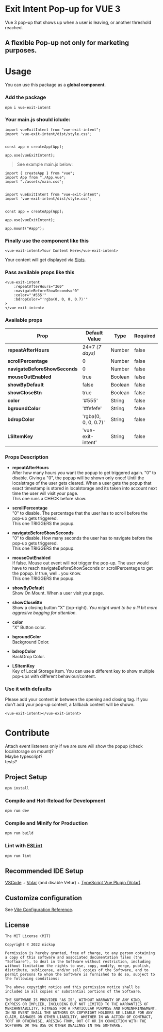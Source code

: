 # Exit Intent Pop-up for VUE 3
Vue 3 pop-up that shows up when a user is leaving, or another threshold reached.
## A flexible Pop-up not only for marketing purposes.

# Usage
You can use this package as a **global component**.
### Add the package
```
npm i vue-exit-intent
```
### Your main.js should iclude:
```
import vueExitIntent from "vue-exit-intent";
import 'vue-exit-intent/dist/style.css';


const app = createApp(App);

app.use(vueExitIntent);
```
> See example main.js below:
```
import { createApp } from "vue";
import App from "./App.vue";
import "./assets/main.css";


import vueExitIntent from "vue-exit-intent";
import 'vue-exit-intent/dist/style.css';


const app = createApp(App);

app.use(vueExitIntent);

app.mount("#app");
```

### Finally use the component like this
```
<vue-exit-intent>Your Content Here</vue-exit-intent>
```  
Your content will get displayed via [Slots](https://vuejs.org/guide/components/slots.html).
### Pass available props like this
```
<vue-exit-intent
    :repeatAfterHours="360"
    :navigateBeforeShowSeconds="0"
    :color="'#555'"
    :bdropColor="'rgba(0, 0, 0, 0.7)'"
>
</vue-exit-intent>
```
### Available props
| Prop | Default Value | Type | Required |
| --- | --- | --- | --- |
| **repeatAfterHours** | 24*7 *(7 days)* | Number | false |
| **scrollPercentage** | 0 | Number | false |
| **navigateBeforeShowSeconds** | 0 | Number | false |
| **mouseOutEnabled** | true | Boolean | false |
| **showByDefault** | false | Boolean | false |
| **showCloseBtn** | true | Boolean | false |
| **color** | '#555' | String  | false |
| **bgroundColor** | '#fefefe' | String  | false |
| **bdropColor** | 'rgba(0, 0, 0, 0.7)' | String  | false |
| **LSItemKey** | 'vue-exit-intent' | String  | false |

### Props Description
- **repeatAfterHours**  
After how many hours you want the popup to get triggered again.
"0" to disable. Giving a "0", the popup will be shown only once! Until the localstrage of the user gets cleared.
When a user gets the popup that exact timestamp is stored in localstorage and its taken into account next time the user will visit your page.  
This one runs a CHECK before show.

- **scrollPercentage**  
"0" to disable.
The percentage that the user has to scroll before the pop-up gets triggered.  
This one TRIGGERS the popup.

- **navigateBeforeShowSeconds**  
"0" to disable. How many seconds the user has to navigate before the pop-up gets triggered.  
This one TRIGGERS the popup.

- **mouseOutEnabled**  
If false. Mouse out event will not trigger the pop-up. The user would have to reach navigateBeforeShowSeconds or scrollPercentage to get the popup.
Ir true, well.. you know.  
This one TRIGGERS the popup.

- **showByDefault**  
Show On Mount. When a user visit your page.

- **showCloseBtn**  
Show a closing button "X" (top-right).
*You might want to be a lil bit more aggresive begging for attention.*

- **color**  
"X" Button color.

- **bgroundColor**  
Background Color.

- **bdropColor**  
BackDrop Color.

- **LSItemKey**  
Key of Local Storage item.
You can use a different key to show multiple pop-ups with different behaviour/content.

### Use it with defaults
Please add your content in between the opening and closing tag.
If you don't add your pop-up content, a fallback content will be shown.
```
<vue-exit-intent></vue-exit-intent>
```

# Contribute
Attach event listeners only if we are sure will show the popup (check localstorage on mount)?  
Maybe typescript?  
tests?

## Project Setup

```sh
npm install
```

### Compile and Hot-Reload for Development

```sh
npm run dev
```

### Compile and Minify for Production

```sh
npm run build
```

### Lint with [ESLint](https://eslint.org/)

```sh
npm run lint
```
## Recommended IDE Setup

[VSCode](https://code.visualstudio.com/) + [Volar](https://marketplace.visualstudio.com/items?itemName=Vue.volar) (and disable Vetur) + [TypeScript Vue Plugin (Volar)](https://marketplace.visualstudio.com/items?itemName=Vue.vscode-typescript-vue-plugin).

## Customize configuration

See [Vite Configuration Reference](https://vitejs.dev/config/).
## License
```
The MIT License (MIT)

Copyright © 2022 nickap

Permission is hereby granted, free of charge, to any person obtaining a copy of this software and associated documentation files (the "Software"), to deal in the Software without restriction, including without limitation the rights to use, copy, modify, merge, publish, distribute, sublicense, and/or sell copies of the Software, and to permit persons to whom the Software is furnished to do so, subject to the following conditions:

The above copyright notice and this permission notice shall be included in all copies or substantial portions of the Software.

THE SOFTWARE IS PROVIDED "AS IS", WITHOUT WARRANTY OF ANY KIND, EXPRESS OR IMPLIED, INCLUDING BUT NOT LIMITED TO THE WARRANTIES OF MERCHANTABILITY, FITNESS FOR A PARTICULAR PURPOSE AND NONINFRINGEMENT. IN NO EVENT SHALL THE AUTHORS OR COPYRIGHT HOLDERS BE LIABLE FOR ANY CLAIM, DAMAGES OR OTHER LIABILITY, WHETHER IN AN ACTION OF CONTRACT, TORT OR OTHERWISE, ARISING FROM, OUT OF OR IN CONNECTION WITH THE SOFTWARE OR THE USE OR OTHER DEALINGS IN THE SOFTWARE.
```